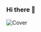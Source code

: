 ### Hi there 👋

<!--
**RomanBeldent/RomanBeldent** is a ✨ _special_ ✨ repository because its `README.md` (this file) appears on your GitHub profile.

Here are some ideas to get you started:

- 🔭 I’m currently working on ...
- 🌱 I’m currently learning ...
- 👯 I’m looking to collaborate on ...
- 🤔 I’m looking for help with ...
- 💬 Ask me about ...
- 📫 How to reach me: ...
- 😄 Pronouns: ...
- ⚡ Fun fact: ...
-->

![Cover](https://github.com/RomanBeldent/RomanBeldent/blob/main/img/snow-mountains-pine-trees-clear-sky-clouds-sunset-mountain-6016x3384-2448.jpg)
